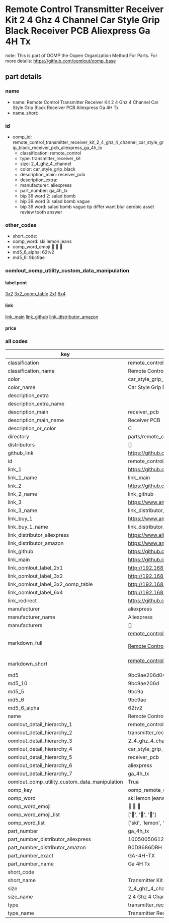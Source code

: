 # Remote Control Transmitter Receiver Kit 2 4 Ghz 4 Channel Car Style Grip Black Receiver PCB Aliexpress Ga 4H Tx  

note: This is part of OOMP the Oopen Organization Method For Parts. For more details: https://github.com/oomlout/oomp_base

##  part details
  







### name
* name: Remote Control Transmitter Receiver Kit 2 4 Ghz 4 Channel Car Style Grip Black Receiver PCB Aliexpress Ga 4H Tx
* name_short: 
### id
* oomp_id: remote_control_transmitter_receiver_kit_2_4_ghz_4_channel_car_style_grip_black_receiver_pcb_aliexpress_ga_4h_tx
  * classification: remote_control
  * type: transmitter_receiver_kit
  * size: 2_4_ghz_4_channel
  * color: car_style_grip_black
  * description_main: receiver_pcb
  * description_extra: 
  * manufacturer: aliexpress
  * part_number: ga_4h_tx
  * bip 39 word 2: salad bomb
  * bip 39 word 3: salad bomb vague
  * bip 39 word: salad bomb vague tip differ want blur aerobic asset review tooth answer

### other_codes
* short_code: 
* oomp_word: ski lemon jeans
* oomp_word_emoji :ski: :lemon: :jeans:
* md5_6_alpha: 62tv2
* md5_6: 9bc9ae






### oomlout_oomp_utility_custom_data_manipulation
#### label print
[3x2](http://192.168.1.245:1112/?label=oomp%2062tv2)
[3x2_oomp_table](http://192.168.1.108:1112/?label=oomp%2062tv2)
[2x1](http://192.168.1.242:1112/?label=oomp%2062tv2)
[6x4](http://192.168.1.55:1112/?label=oomp%2062tv2)    

#### link

[link_main](https://github.com/oomlout/oomlout_oomp_version_1_messy/tree/main/parts/remote_control_transmitter_receiver_kit_2_4_ghz_4_channel_car_style_grip_black_receiver_pcb_aliexpress_ga_4h_tx) [link_github](https://github.com/oomlout/oomlout_oomp_version_1_messy/tree/main/parts/remote_control_transmitter_receiver_kit_2_4_ghz_4_channel_car_style_grip_black_receiver_pcb_aliexpress_ga_4h_tx) [link_distributor_amazon](https://www.amazon.co.uk/dp/B0D8686DBH)                            

#### price







### all codes 
| key | value |  
| --- | --- |  
| classification | remote_control |  
| classification_name | Remote Control |  
| color | car_style_grip_black |  
| color_name | Car Style Grip Black |  
| description_extra |  |  
| description_extra_name |  |  
| description_main | receiver_pcb |  
| description_main_name | Receiver PCB |  
| description_or_color | C  |  
| directory | parts/remote_control_transmitter_receiver_kit_2_4_ghz_4_channel_car_style_grip_black_receiver_pcb_aliexpress_ga_4h_tx |  
| distributors | [] |  
| github_link | https://github.com/oomlout/oomlout_oomp_part_src/tree/main/parts/remote_control_transmitter_receiver_kit_2_4_ghz_4_channel_car_style_grip_black_receiver_pcb_aliexpress_ga_4h_tx |  
| id | remote_control_transmitter_receiver_kit_2_4_ghz_4_channel_car_style_grip_black_receiver_pcb_aliexpress_ga_4h_tx |  
| link_1 | https://github.com/oomlout/oomlout_oomp_version_1_messy/tree/main/parts/remote_control_transmitter_receiver_kit_2_4_ghz_4_channel_car_style_grip_black_receiver_pcb_aliexpress_ga_4h_tx |  
| link_1_name | link_main |  
| link_2 | https://github.com/oomlout/oomlout_oomp_version_1_messy/tree/main/parts/remote_control_transmitter_receiver_kit_2_4_ghz_4_channel_car_style_grip_black_receiver_pcb_aliexpress_ga_4h_tx |  
| link_2_name | link_github |  
| link_3 | https://www.amazon.co.uk/dp/B0D8686DBH |  
| link_3_name | link_distributor_amazon |  
| link_buy_1 | https://www.amazon.co.uk/dp/B0D8686DBH |  
| link_buy_1_name | link_distributor_amazon |  
| link_distributor_aliexpress | https://www.aliexpress.com/item/1005005061265278.html |  
| link_distributor_amazon | https://www.amazon.co.uk/dp/B0D8686DBH |  
| link_github | https://github.com/oomlout/oomlout_oomp_version_1_messy/tree/main/parts/remote_control_transmitter_receiver_kit_2_4_ghz_4_channel_car_style_grip_black_receiver_pcb_aliexpress_ga_4h_tx |  
| link_main | https://github.com/oomlout/oomlout_oomp_version_1_messy/tree/main/parts/remote_control_transmitter_receiver_kit_2_4_ghz_4_channel_car_style_grip_black_receiver_pcb_aliexpress_ga_4h_tx |  
| link_oomlout_label_2x1 | http://192.168.1.242:1112/?label=oomp%2062tv2 |  
| link_oomlout_label_3x2 | http://192.168.1.245:1112/?label=oomp%2062tv2 |  
| link_oomlout_label_3x2_oomp_table | http://192.168.1.108:1112/?label=oomp%2062tv2 |  
| link_oomlout_label_6x4 | http://192.168.1.55:1112/?label=oomp%2062tv2 |  
| link_redirect | https://github.com/oomlout/oomlout_oomp_version_1_messy/tree/main/parts/remote_control_transmitter_receiver_kit_2_4_ghz_4_channel_car_style_grip_black_receiver_pcb_aliexpress_ga_4h_tx |  
| manufacturer | aliexpress |  
| manufacturer_name | Aliexpress |  
| manufacturers | [] |  
| markdown_full | [remote_control_transmitter_receiver_kit_2_4_ghz_4_channel_car_style_grip_black_receiver_pcb_aliexpress_ga_4h_tx](none)<br>[](none)<br>[Remote Control Transmitter Receiver Kit 2 4 Ghz 4 Channel Car Style Grip Black Receiver Pcb Aliexpress Ga 4H Tx](none)<br><br> |  
| markdown_short | [remote_control_transmitter_receiver_kit_2_4_ghz_4_channel_car_style_grip_black_receiver_pcb_aliexpress_ga_4h_tx](none)<br><br> |  
| md5 | 9bc9ae206d04230fdb9eee29e1464df2 |  
| md5_10 | 9bc9ae206d |  
| md5_5 | 9bc9a |  
| md5_6 | 9bc9ae |  
| md5_6_alpha | 62tv2 |  
| name | Remote Control Transmitter Receiver Kit 2 4 Ghz 4 Channel Car Style Grip Black Receiver PCB Aliexpress Ga 4H Tx |  
| oomlout_detail_hierarchy_1 | remote_control |  
| oomlout_detail_hierarchy_2 | transmitter_receiver_kit |  
| oomlout_detail_hierarchy_3 | 2_4_ghz_4_channel |  
| oomlout_detail_hierarchy_4 | car_style_grip_black |  
| oomlout_detail_hierarchy_5 | receiver_pcb |  
| oomlout_detail_hierarchy_6 | aliexpress |  
| oomlout_detail_hierarchy_7 | ga_4h_tx |  
| oomlout_oomp_utility_custom_data_manipulation | True |  
| oomp_key | oomp_remote_control_transmitter_receiver_kit_2_4_ghz_4_channel_car_style_grip_black_receiver_pcb_aliexpress_ga_4h_tx |  
| oomp_word | ski lemon jeans |  
| oomp_word_emoji | :ski: :lemon: :jeans: |  
| oomp_word_emoji_list | [':ski:', ':lemon:', ':jeans:'] |  
| oomp_word_list | ['ski', 'lemon', 'jeans'] |  
| part_number | ga_4h_tx |  
| part_number_distributor_aliexpress | 1005005061265278 |  
| part_number_distributor_amazon | B0D8686DBH |  
| part_number_exact | GA-4H-TX |  
| part_number_name | Ga 4H Tx |  
| short_code |  |  
| short_name | Transmitter Kit 4 Channel |  
| size | 2_4_ghz_4_channel |  
| size_name | 2 4 Ghz 4 Channel |  
| type | transmitter_receiver_kit |  
| type_name | Transmitter Receiver Kit |  
